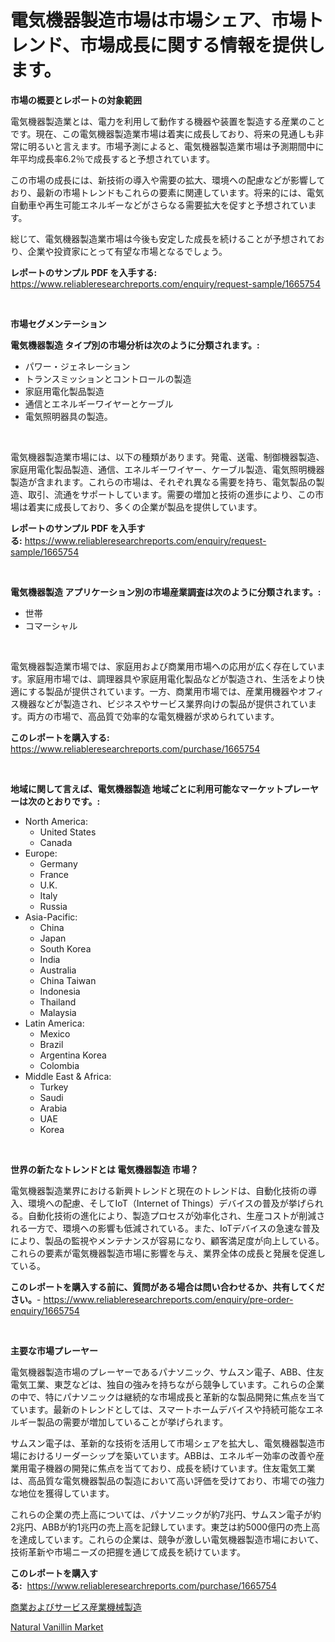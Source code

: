<p><h1>電気機器製造市場は市場シェア、市場トレンド、市場成長に関する情報を提供します。</h1></p><p><strong>市場の概要とレポートの対象範囲</strong></p>
<p><p>電気機器製造業とは、電力を利用して動作する機器や装置を製造する産業のことです。現在、この電気機器製造業市場は着実に成長しており、将来の見通しも非常に明るいと言えます。市場予測によると、電気機器製造業市場は予測期間中に年平均成長率6.2％で成長すると予想されています。</p><p>この市場の成長には、新技術の導入や需要の拡大、環境への配慮などが影響しており、最新の市場トレンドもこれらの要素に関連しています。将来的には、電気自動車や再生可能エネルギーなどがさらなる需要拡大を促すと予想されています。</p><p>総じて、電気機器製造業市場は今後も安定した成長を続けることが予想されており、企業や投資家にとって有望な市場となるでしょう。</p></p>
<p><strong>レポートのサンプル PDF を入手する:</strong> <a href="https://www.reliableresearchreports.com/enquiry/request-sample/1665754">https://www.reliableresearchreports.com/enquiry/request-sample/1665754</a></p>
<p>&nbsp;</p>
<p><strong>市場セグメンテーション</strong></p>
<p><strong>電気機器製造 タイプ別の市場分析は次のように分類されます。:</strong></p>
<p><ul><li>パワー・ジェネレーション</li><li>トランスミッションとコントロールの製造</li><li>家庭用電化製品製造</li><li>通信とエネルギーワイヤーとケーブル</li><li>電気照明器具の製造。</li></ul></p>
<p>&nbsp;</p>
<p><p>電気機器製造業市場には、以下の種類があります。発電、送電、制御機器製造、家庭用電化製品製造、通信、エネルギーワイヤー、ケーブル製造、電気照明機器製造が含まれます。これらの市場は、それぞれ異なる需要を持ち、電気製品の製造、取引、流通をサポートしています。需要の増加と技術の進歩により、この市場は着実に成長しており、多くの企業が製品を提供しています。</p></p>
<p><strong>レポートのサンプル PDF を入手する:</strong>&nbsp;<a href="https://www.reliableresearchreports.com/enquiry/request-sample/1665754">https://www.reliableresearchreports.com/enquiry/request-sample/1665754</a></p>
<p>&nbsp;</p>
<p><strong> 電気機器製造 アプリケーション別の市場産業調査は次のように分類されます。:</strong></p>
<p><ul><li>世帯</li><li>コマーシャル</li></ul></p>
<p>&nbsp;</p>
<p><p>電気機器製造業市場では、家庭用および商業用市場への応用が広く存在しています。家庭用市場では、調理器具や家庭用電化製品などが製造され、生活をより快適にする製品が提供されています。一方、商業用市場では、産業用機器やオフィス機器などが製造され、ビジネスやサービス業界向けの製品が提供されています。両方の市場で、高品質で効率的な電気機器が求められています。</p></p>
<p><strong>このレポートを購入する:</strong>&nbsp; <a href="https://www.reliableresearchreports.com/purchase/1665754">https://www.reliableresearchreports.com/purchase/1665754</a></p>
<p>&nbsp;</p>
<p><strong>地域に関して言えば、電気機器製造 地域ごとに利用可能なマーケットプレーヤーは次のとおりです。:</strong></p>
<p><ul>
    <li>
        North America:
        <ul>
            <li>United States</li>
            <li>Canada</li>
        </ul>
    </li>
    <li>
        Europe:
        <ul>
            <li>Germany</li>
            <li>France</li>
            <li>U.K.</li>
            <li>Italy</li>
            <li>Russia</li>
        </ul>
    </li>
    <li>
        Asia-Pacific:
        <ul>
            <li>China</li>
            <li>Japan</li>
            <li>South Korea</li>
            <li>India</li>
            <li>Australia</li>
            <li>China Taiwan</li>
            <li>Indonesia</li>
            <li>Thailand</li>
            <li>Malaysia</li>
        </ul>
    </li>
    <li>
        Latin America:
        <ul>
            <li>Mexico</li>
            <li>Brazil</li>
            <li>Argentina Korea</li>
            <li>Colombia</li>
        </ul>
    </li>
    <li>
        Middle East & Africa:
        <ul>
            <li>Turkey</li>
            <li>Saudi</li>
            <li>Arabia</li>
            <li>UAE</li>
            <li>Korea</li>
        </ul>
    </li>
    </ul></p>
<p>&nbsp;</p>
<p><strong>世界の新たなトレンドとは 電気機器製造 市場？</strong></p>
<p><p>電気機器製造業界における新興トレンドと現在のトレンドは、自動化技術の導入、環境への配慮、そしてIoT（Internet of Things）デバイスの普及が挙げられる。自動化技術の進化により、製造プロセスが効率化され、生産コストが削減される一方で、環境への影響も低減されている。また、IoTデバイスの急速な普及により、製品の監視やメンテナンスが容易になり、顧客満足度が向上している。これらの要素が電気機器製造市場に影響を与え、業界全体の成長と発展を促進している。</p></p>
<p><strong>このレポートを購入する前に、質問がある場合は問い合わせるか、共有してください。</strong>- <a href="https://www.reliableresearchreports.com/enquiry/pre-order-enquiry/1665754">https://www.reliableresearchreports.com/enquiry/pre-order-enquiry/1665754</a></p>
<p>&nbsp;</p>
<p><strong>主要な市場プレーヤー</strong></p>
<p><p>電気機器製造市場のプレーヤーであるパナソニック、サムスン電子、ABB、住友電気工業、東芝などは、独自の強みを持ちながら競争しています。これらの企業の中で、特にパナソニックは継続的な市場成長と革新的な製品開発に焦点を当てています。最新のトレンドとしては、スマートホームデバイスや持続可能なエネルギー製品の需要が増加していることが挙げられます。</p><p>サムスン電子は、革新的な技術を活用して市場シェアを拡大し、電気機器製造市場におけるリーダーシップを築いています。ABBは、エネルギー効率の改善や産業用電子機器の開発に焦点を当てており、成長を続けています。住友電気工業は、高品質な電気機器製品の製造において高い評価を受けており、市場での強力な地位を獲得しています。</p><p>これらの企業の売上高については、パナソニックが約7兆円、サムスン電子が約2兆円、ABBが約1兆円の売上高を記録しています。東芝は約5000億円の売上高を達成しています。これらの企業は、競争が激しい電気機器製造市場において、技術革新や市場ニーズの把握を通じて成長を続けています。</p></p>
<p><strong>このレポートを購入する:</strong>&nbsp;&nbsp;<a href="https://www.reliableresearchreports.com/purchase/1665754">https://www.reliableresearchreports.com/purchase/1665754</a></p>
<p><p><a href="https://github.com/SantosDicki04/Market-Research-Report-List-1/blob/main/169221114932.md">商業およびサービス産業機械製造</a></p><p><a href="https://angry-finch-aaf.notion.site/Natural-Vanillin-Market-Size-Global-Industry-Overview-Market-Segmentation-and-Forecast-2024-to-20-8e7d2efab1b94b4ab81af998344b93cc">Natural Vanillin Market</a></p></p>